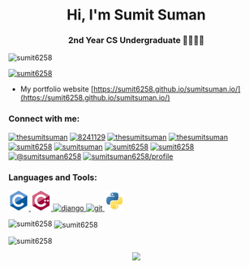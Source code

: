 <h1 align="center">Hi, I'm Sumit Suman</h1>
<h3 align="center">2nd Year CS Undergraduate 💙👨🏻‍💻</h3>

<p align="left"> <img src="https://komarev.com/ghpvc/?username=sumit6258&label=Profile%20views&color=ed0ca6&style=plastic" alt="sumit6258" /> </p>

<p align="left"> <a href="https://github.com/ryo-ma/github-profile-trophy"><img src="https://github-profile-trophy.vercel.app/?username=sumit6258" alt="sumit6258" /></a> </p>

- My portfolio website [https://sumit6258.github.io/sumitsuman.io/](https://sumit6258.github.io/sumitsuman.io/)

<h3 align="left">Connect with me:</h3>
<p align="left">
<a href="https://linkedin.com/in/thesumitsuman" target="blank"><img align="center" src="https://raw.githubusercontent.com/rahuldkjain/github-profile-readme-generator/master/src/images/icons/Social/linked-in-alt.svg" alt="thesumitsuman" height="30" width="40" /></a>
<a href="https://stackoverflow.com/users/8241129" target="blank"><img align="center" src="https://raw.githubusercontent.com/rahuldkjain/github-profile-readme-generator/master/src/images/icons/Social/stack-overflow.svg" alt="8241129" height="30" width="40" /></a>
<a href="https://kaggle.com/thesumitsuman" target="blank"><img align="center" src="https://raw.githubusercontent.com/rahuldkjain/github-profile-readme-generator/master/src/images/icons/Social/kaggle.svg" alt="thesumitsuman" height="30" width="40" /></a>
<a href="https://instagram.com/thesumitsuman" target="blank"><img align="center" src="https://raw.githubusercontent.com/rahuldkjain/github-profile-readme-generator/master/src/images/icons/Social/instagram.svg" alt="thesumitsuman" height="30" width="40" /></a>
<a href="https://www.codechef.com/users/sumit6258" target="blank"><img align="center" src="https://cdn.jsdelivr.net/npm/simple-icons@3.1.0/icons/codechef.svg" alt="sumit6258" height="30" width="40" /></a>
<a href="https://www.hackerrank.com/sumitsuman" target="blank"><img align="center" src="https://raw.githubusercontent.com/rahuldkjain/github-profile-readme-generator/master/src/images/icons/Social/hackerrank.svg" alt="sumitsuman" height="30" width="40" /></a>
<a href="https://codeforces.com/profile/sumit6258" target="blank"><img align="center" src="https://raw.githubusercontent.com/rahuldkjain/github-profile-readme-generator/master/src/images/icons/Social/codeforces.svg" alt="sumit6258" height="30" width="40" /></a>
<a href="https://www.leetcode.com/sumit6258" target="blank"><img align="center" src="https://raw.githubusercontent.com/rahuldkjain/github-profile-readme-generator/master/src/images/icons/Social/leet-code.svg" alt="sumit6258" height="30" width="40" /></a>
<a href="https://www.hackerearth.com/@sumitsuman6258" target="blank"><img align="center" src="https://raw.githubusercontent.com/rahuldkjain/github-profile-readme-generator/master/src/images/icons/Social/hackerearth.svg" alt="@sumitsuman6258" height="30" width="40" /></a>
<a href="https://auth.geeksforgeeks.org/user/sumitsuman6258/profile" target="blank"><img align="center" src="https://raw.githubusercontent.com/rahuldkjain/github-profile-readme-generator/master/src/images/icons/Social/geeks-for-geeks.svg" alt="sumitsuman6258/profile" height="30" width="40" /></a>
</p>

<h3 align="left">Languages and Tools:</h3>
<p align="left"> <a href="https://www.cprogramming.com/" target="_blank" rel="noreferrer"> <img src="https://raw.githubusercontent.com/devicons/devicon/master/icons/c/c-original.svg" alt="c" width="40" height="40"/> </a> <a href="https://www.w3schools.com/cpp/" target="_blank" rel="noreferrer"> <img src="https://raw.githubusercontent.com/devicons/devicon/master/icons/cplusplus/cplusplus-original.svg" alt="cplusplus" width="40" height="40"/> </a> <a href="https://www.djangoproject.com/" target="_blank" rel="noreferrer"> <img src="https://static.djangoproject.com/img/logos/django-logo-negative.svg" alt="django" width="40" height="40"/> </a> <a href="https://git-scm.com/" target="_blank" rel="noreferrer"> <img src="https://www.vectorlogo.zone/logos/git-scm/git-scm-icon.svg" alt="git" width="40" height="40"/> </a> <a href="https://www.python.org" target="_blank" rel="noreferrer"> <img src="https://raw.githubusercontent.com/devicons/devicon/master/icons/python/python-original.svg" alt="python" width="40" height="40"/> </a> </p>

<p><img align="left" src="https://github-readme-stats.vercel.app/api/top-langs?username=sumit6258&show_icons=true&locale=en&layout=compact" alt="sumit6258" /></p>

<p>&nbsp;<img align="center" src="https://github-readme-stats.vercel.app/api?username=sumit6258&show_icons=true&locale=en" alt="sumit6258" /></p>

<p><img align="center" src="https://github-readme-streak-stats.herokuapp.com/?user=sumit6258&" alt="sumit6258" /></p>


<p align="center">
  <a href="https://github.com/Sumit6258" target="_blank" rel="noopener noreferrer">
    <img src="https://forthebadge.com/images/badges/built-with-love.svg" />
 </a>
</p>  
  
  
